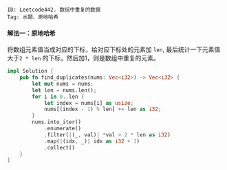 ```
ID: Leetcode442. 数组中重复的数据
Tag: 水题、原地哈希
```



#### 解法一：原地哈希

将数组元素值当成对应的下标，给对应下标处的元素加 `len`, 最后统计一下元素值大于`2 * len` 的下标，然后加1，则是数组中重复的元素。

```rust
impl Solution {
    pub fn find_duplicates(nums: Vec<i32>) -> Vec<i32> {
        let mut nums = nums;
        let len = nums.len();
        for i in 0..len {
            let index = nums[i] as usize;
            nums[(index - 1) % len] += len as i32;
        }
        nums.into_iter()
            .enumerate()
            .filter(|(_, val)| *val > 2 * len as i32)
            .map(|(idx, _)| idx as i32 + 1)
            .collect()
    }
}
```
